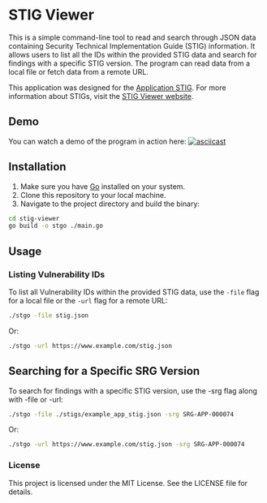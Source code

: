 # STIG Viewer

This is a simple command-line tool to read and search through JSON data containing Security Technical Implementation Guide (STIG) information. It allows users to list all the IDs within the provided STIG data and search for findings with a specific STIG version. The program can read data from a local file or fetch data from a remote URL.

This application was designed for the [Application STIG](https://www.stigviewer.com/stig/application_security_requirements_guide/2011-12-28/MAC-3_Sensitive/json). For more information about STIGs, visit the [STIG Viewer website](https://www.stigviewer.com/).

## Demo

You can watch a demo of the program in action here:
[![asciicast](https://asciinema.org/a/XE996IdHwrNHKta63yD0ykInA.svg)](https://asciinema.org/a/XE996IdHwrNHKta63yD0ykInA)

## Installation

1. Make sure you have [Go](https://golang.org/) installed on your system.
2. Clone this repository to your local machine.
3. Navigate to the project directory and build the binary:

```bash
cd stig-viewer
go build -o stgo ./main.go
```

## Usage

### Listing Vulnerability IDs

To list all Vulnerability IDs within the provided STIG data, use the `-file` flag for a local file or the `-url` flag for a remote URL:

```bash
./stgo -file stig.json 
```

Or:

```bash
./stgo -url https://www.example.com/stig.json 
```

## Searching for a Specific SRG Version

To search for findings with a specific STIG version, use the -srg flag along with -file or -url:

```bash
./stgo -file ./stigs/example_app_stig.json -srg SRG-APP-000074
```

Or:

```bash
./stgo -url https://www.example.com/stig.json -srg SRG-APP-000074
```

### License

This project is licensed under the MIT License. See the LICENSE file for details.
